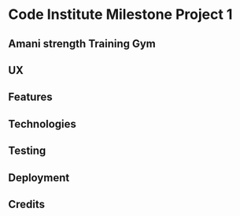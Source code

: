 # Code Institute Milestone Project 1
## Amani strength Training Gym
## UX
## Features
## Technologies
## Testing
## Deployment
## Credits


